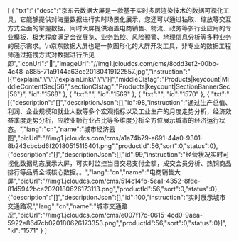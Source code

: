 [
	{
		"txt":"{\"desc\":\"京东云数据大屏是一款基于实时多层渲染技术的数据可视化工具，它能够提供对海量数据进行实时场景化展示，您还可以通过钻取、缩放等交互方式全面的掌握数据。同时大屏提供涵盖电商销售、物流、政务等多行业应用的专业模板，极大程度满足会议展览、业务监控、风险预警、地理信息分析等多种业务的展示需求。\\n京东数据大屏也是一款图形化的大屏开发工具，非专业的数据工程师通过拖拽方式对数据进行所见即\",\"iconUrl\":\"\",\"imageUrl\":\"//img1.jcloudcs.com/cms/8cdd3ef2-00bb-4c48-a885-71a9144a63ce20180419122557.jpg\",\"instruction\":\"[{\\\"explain\\\":\\\"\\\",\\\"explainLink\\\":\\\"\\\"}]\",\"middleClstag\":\"Products|keycount|MiddleContentSec|56\",\"sectionClstag\":\"Products|keycount|SectionBannerSec|56\"}",
		"id":"1568"
	},
	{
		"txt":"",
		"id":"1569"
	},
	{
		"txt":"",
		"id":"1570"
	},
	{
		"txt":"[{\"description\":\"[]\",\"descriptionJson\":[],\"id\":98,\"instruction\":\"通过生产总值、利润、企业规模和就业人数等多个宏观指标以及工业生产的月度走势分析，经济效益季度走势分析，应收业额行业占比等多维度分析全方位展示城市的经济运行状态。\",\"lang\":\"cn\",\"name\":\"城市经济云图\",\"picUrl\":\"//img1.jcloudcs.com/cms/a1a74b79-a691-44a0-9301-8b243cbcbd6f20180515115401.png\",\"productId\":56,\"sort\":0,\"status\":0},{\"description\":\"[]\",\"descriptionJson\":[],\"id\":99,\"instruction\":\"经营状况实时可视化数据动态展示大屏，可实时监控当日交易支付金额，成交会员分析、热销商品排行等品牌全域核心数据。。\",\"lang\":\"cn\",\"name\":\"电商销售大屏\",\"picUrl\":\"//img1.jcloudcs.com/cms/514c14fb-5ea1-4352-8fde-81d5942bce2020180626173113.png\",\"productId\":56,\"sort\":0,\"status\":0},{\"description\":\"[]\",\"descriptionJson\":[],\"id\":100,\"instruction\":\"实时展示城市交通路况\",\"lang\":\"cn\",\"name\":\"城市交通路况\",\"picUrl\":\"//img1.jcloudcs.com/cms/e007f17c-0615-4cd0-9aea-5922e86d7cb020180626173353.png\",\"productId\":56,\"sort\":0,\"status\":0}]",
		"id":"1571"
	}
]